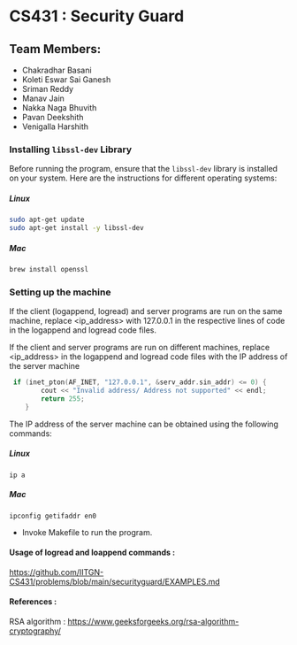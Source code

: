 # CS431 : Security Guard

## Team Members:
- Chakradhar Basani
- Koleti Eswar Sai Ganesh
- Sriman Reddy
- Manav Jain
- Nakka Naga Bhuvith
- Pavan Deekshith
- Venigalla Harshith

### Installing `libssl-dev` Library

Before running the program, ensure that the `libssl-dev` library is installed on your system. Here are the instructions for different operating systems:

##### Linux
```sh
sudo apt-get update
sudo apt-get install -y libssl-dev
```

##### Mac
```sh
brew install openssl
```

### Setting up the machine

If the client (logappend, logread) and server programs are run on the same machine, replace <ip_address> with 127.0.0.1 in the respective lines of code in the logappend and logread code files.

If the client and server programs are run on different machines, replace <ip_address> in the logappend and logread code files with the IP address of the server machine

```cpp
 if (inet_pton(AF_INET, "127.0.0.1", &serv_addr.sin_addr) <= 0) {
        cout << "Invalid address/ Address not supported" << endl;
        return 255;
    }
```

The IP address of the server machine can be obtained using the following commands:

##### Linux
```
ip a
```

##### Mac
```
ipconfig getifaddr en0
```

- Invoke Makefile to run the program.



#### Usage of logread and loappend commands : 
https://github.com/IITGN-CS431/problems/blob/main/securityguard/EXAMPLES.md  

#### References :
RSA algorithm : https://www.geeksforgeeks.org/rsa-algorithm-cryptography/ 
